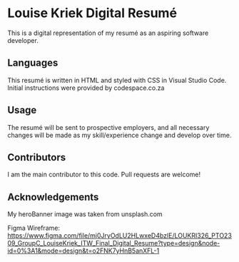 # Louise Kriek Digital Resumé

This is a digital representation of my resumé as an aspiring software developer.

## Languages

This resumé is written in HTML and styled with CSS in Visual Studio Code. Initial instructions were provided by codespace.co.za

## Usage

The resumé will be sent to prospective employers, and all necessary changes will be made as my skill/experience change and develop over time.

## Contributors

I am the main contributor to this code. Pull requests are welcome!

## Acknowledgements

My heroBanner image was taken from unsplash.com

Figma Wireframe: https://www.figma.com/file/mj0JryOdLU2HLwxeD4bzlE/LOUKRI326_PTO2309_GroupC_LouiseKriek_ITW_Final_Digital_Resume?type=design&node-id=0%3A1&mode=design&t=o2FNK7yHnB5anXFL-1
